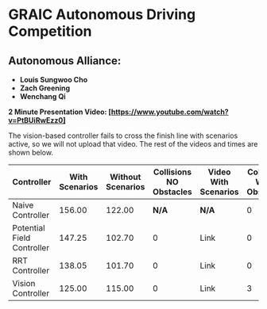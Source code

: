 ﻿# GRAIC Autonomous Driving Competition

## Autonomous Alliance:
- **Louis Sungwoo Cho**
- **Zach Greening**
- **Wenchang Qi**

**2 Minute Presentation Video: [https://www.youtube.com/watch?v=PtBUiRwEzz0]**

The vision-based controller fails to cross the finish line with scenarios active, so we will not upload that video. The rest of the videos and times are shown below.


| Controller                   | With Scenarios | Without Scenarios  |Collisions NO Obstacles| Video With Scenarios |Collisions WITH Obstacles | Video Without Scenarios |
|------------------------------|----------------|--------------------|-----------------------|----------------------|-------------------------|---------------------------------------------------|
| Naive  Controller            | 156.00         | 122.00             | **N/A**               | **N/A**              |0                        |**N/A**                                             |
| Potential Field Controller   | 147.25         | 102.70             |0                      | Link                 |0                        | [Link](https://www.youtube.com/watch?v=v8KOwY_RivM)  |
| RRT Controller               | 138.05         | 101.70             |0                      | Link                 |0                        |[Link](https://www.youtube.com/watch?v=D8-vqCHBaPo)  |
| Vision Controller            | 125.00         | 115.00             |0                      | Link                 |3                        | Link                                                |



